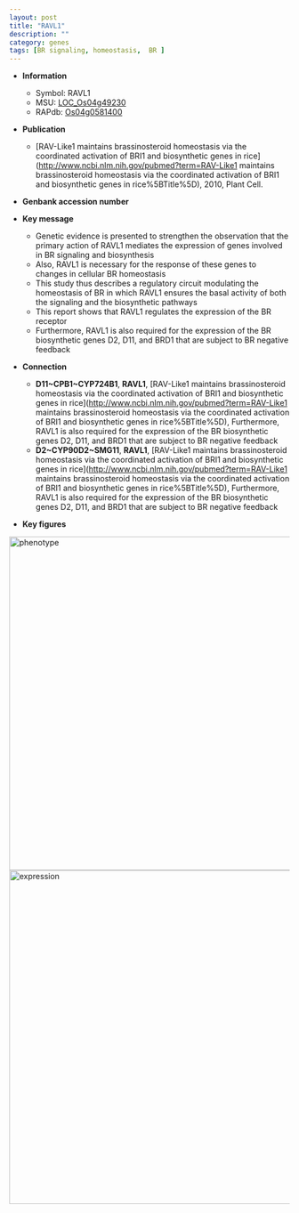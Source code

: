```yaml
---
layout: post
title: "RAVL1"
description: ""
category: genes
tags: [BR signaling, homeostasis,  BR ]
---
```


* **Information**  
    + Symbol: RAVL1  
    + MSU: [LOC_Os04g49230](http://rice.plantbiology.msu.edu/cgi-bin/ORF_infopage.cgi?orf=LOC_Os04g49230)  
    + RAPdb: [Os04g0581400](http://rapdb.dna.affrc.go.jp/viewer/gbrowse_details/irgsp1?name=Os04g0581400)  

* **Publication**  
    + [RAV-Like1 maintains brassinosteroid homeostasis via the coordinated activation of BRI1 and biosynthetic genes in rice](http://www.ncbi.nlm.nih.gov/pubmed?term=RAV-Like1 maintains brassinosteroid homeostasis via the coordinated activation of BRI1 and biosynthetic genes in rice%5BTitle%5D), 2010, Plant Cell.

* **Genbank accession number**  

* **Key message**  
    + Genetic evidence is presented to strengthen the observation that the primary action of RAVL1 mediates the expression of genes involved in BR signaling and biosynthesis
    + Also, RAVL1 is necessary for the response of these genes to changes in cellular BR homeostasis
    + This study thus describes a regulatory circuit modulating the homeostasis of BR in which RAVL1 ensures the basal activity of both the signaling and the biosynthetic pathways
    + This report shows that RAVL1 regulates the expression of the BR receptor
    + Furthermore, RAVL1 is also required for the expression of the BR biosynthetic genes D2, D11, and BRD1 that are subject to BR negative feedback

* **Connection**  
    + __D11~CPB1~CYP724B1__, __RAVL1__, [RAV-Like1 maintains brassinosteroid homeostasis via the coordinated activation of BRI1 and biosynthetic genes in rice](http://www.ncbi.nlm.nih.gov/pubmed?term=RAV-Like1 maintains brassinosteroid homeostasis via the coordinated activation of BRI1 and biosynthetic genes in rice%5BTitle%5D),  Furthermore, RAVL1 is also required for the expression of the BR biosynthetic genes D2, D11, and BRD1 that are subject to BR negative feedback
    + __D2~CYP90D2~SMG11__, __RAVL1__, [RAV-Like1 maintains brassinosteroid homeostasis via the coordinated activation of BRI1 and biosynthetic genes in rice](http://www.ncbi.nlm.nih.gov/pubmed?term=RAV-Like1 maintains brassinosteroid homeostasis via the coordinated activation of BRI1 and biosynthetic genes in rice%5BTitle%5D),  Furthermore, RAVL1 is also required for the expression of the BR biosynthetic genes D2, D11, and BRD1 that are subject to BR negative feedback

* **Key figures**  
<img src="http://ricencode.github.io/images/RAVL1.pheno.png" alt="phenotype"  style="width: 600px;"/>

<img src="http://ricencode.github.io/images/RAVL1.exp.png" alt="expression"  style="width: 600px;"/>


